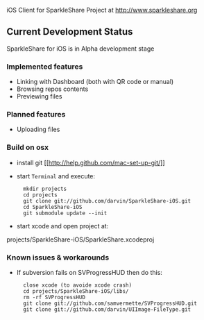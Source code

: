 iOS Client for SparkleShare Project at http://www.sparkleshare.org

## Current Development Status ##

SparkleShare for iOS is in Alpha development stage

### Implemented features ###

 - Linking with Dashboard (both with QR code or manual)
 - Browsing repos contents
 - Previewing files

### Planned features ###

 - Uploading files

### Build on osx


* install git [[http://help.github.com/mac-set-up-git/]]

* start `Terminal` and execute:

        mkdir projects
        cd projects
        git clone git://github.com/darvin/SparkleShare-iOS.git
        cd SparkleShare-iOS
        git submodule update --init
        
* start xcode and open project at:

projects/SparkleShare-iOS/SparkleShare.xcodeproj


### Known issues & workarounds

* If subversion fails on SVProgressHUD then do this:
        
        close xcode (to avoide xcode crash)
        cd projects/SparkleShare-iOS/libs/
        rm -rf SVProgressHUD
        git clone git://github.com/samvermette/SVProgressHUD.git
        git clone git://github.com/darvin/UIImage-FileType.git
        
